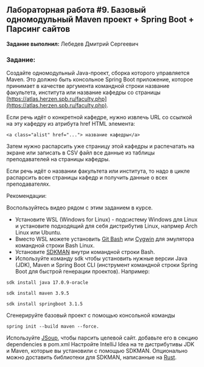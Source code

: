 ## Лабораторная работа #9. Базовый одномодульный Maven проект + Spring Boot + Парсинг сайтов

**Задание выполнил:** Лебедев Дмитрий Сергеевич

### Задание: 
Создайте одномодульный Java-проект, сборка которого управляется Maven. Это должно быть консольное Spring Boot приложение, которое принимает в качестве аргумента командной строки название факультета, института или название кафедры со страницы [https://atlas.herzen.spb.ru/faculty.php](https://atlas.herzen.spb.ru/faculty.php).

Если речь идёт о конкретной кафедре, нужно извлечь URL со ссылкой на эту кафедру из атрибута href HTML элемента:

~~~
<a class="alist" href="..."> название кафедры</a> 
~~~


Затем нужно распарсить уже страницу этой кафедры и распечатать на экране или записать в CSV файл все данные из таблицы преподавателей на страницы кафедры.

Если речь идёт о названии факультета или института, то надо в цикле распарсить всен страницы кафедр и получить данные о всех преподавателях.

Рекомендации:

Воспользуйтесь видео рядом с этим заданием в курсе.
* Установите WSL (Windows for Linux) - подсистему Windows для Linux и установите подходящий для себя дистрибутив Linux, напрмер Arch Linux или Ubuntu.
* Вместо WSL можете установить [Git Bash](https://git-scm.com/) или [Cygwin](https://www.cygwin.com/) для эмулятора командной строки Bash Linux.
* Установите [SDKMAN](https://sdkman.io/) внутри командной строки Bash.
* Используйте команду sdk чтобы установить нужные версии Java (JDK), Maven и Spring Boot CLI (инструмент командной строки Spring Boot для быстрой генерации проектов). Например:
~~~
sdk install java 17.0.9-oracle
~~~
~~~
sdk install maven 3.9.5
~~~
~~~
sdk install springboot 3.1.5
~~~
Сгенерируйте базовый проект с помощью консольной команды 
~~~
spring init --build maven --force.
~~~
Используйте [JSoup](https://jsoup.org/), чтобы парсить целевой сайт. добавьте его в секцию dependencies в pom.xml
Настройте IntelliJ Idea на те дистрибутивы JDK и Maven, которые вы установили с помощью SDKMAN.
Опционально можно доставить библиотеки для SDKMAN, написанные на [Rust](https://github.com/sdkman/sdkman-cli-native).




